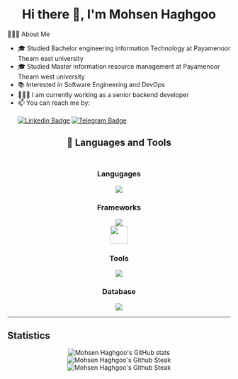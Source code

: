 <h1 align="center">
   Hi there 👋, I'm Mohsen Haghgoo
</h1>

👨🏽‍💻 About Me<br>

- 🎓 Studied Bachelor engineering information Technology  at Payamenoor Thearn east university
- 🎓 Studied Master information resource management at Payamenoor Thearn west university
- 📚 Interested in Software Engineering and DevOps
- 👨🏽‍💻 I am currently working as a senior backend developer
- 📫 You can reach me by:<br><br>
[![Linkedin Badge](https://img.shields.io/badge/-LinkedIn-0077B5?style=for-the-badge&logo=linkedin&logoColor=white)](https://www.linkedin.com/in/mohsen-haghgoo/)
[![Telegram Badge](https://img.shields.io/badge/Telegram-2CA5E0?style=for-the-badge&logo=telegram&logoColor=white)](https://www.t.me/mohsenhaghgoo)


<h2 align="center">
  🔨 Languages and Tools<br><br>
</h2>

<h3 align="center">
  Langugages
</h3>
<p align="center">
   <img src="https://skillicons.dev/icons?i=golang,php,py,js,html,css,nodejs,lua,bash,cs&perline=5" /><br>
</p>

<h3 align="center">
  Frameworks
</h3>
<p align="center">
   <img src="https://skillicons.dev/icons?i=laravel,ember,fastapi,jquery,bootstrap&perline=5" /><br>
  <a href="https://echo.labstack.com"><img height="40" src="https://cdn.labstack.com/images/echo-logo.svg"></a><br>
</p>

<h3 align="center">
  Tools
</h3>
<p align="center">
   <img src="https://skillicons.dev/icons?i=docker,k8s,postman,git,github,githubactions,gitlab,grafana,arduino,bitbucket,firebase,nginx,npm,unity,rabbitmq,prometheus&perline=5" /><br>
</p>


<h3 align="center">
  Database
</h3>
<p align="center">
   <img src="https://skillicons.dev/icons?i=mysql,postgres,mongodb,redis,sqlite&perline=5" /><br>
</p>

<hr>

## Statistics

<p align="center">
  <img src="https://github-readme-stats.vercel.app/api?username=mohsenHa&show_icons=true&theme=monokai" alt="Mohsen Haghgoo's GitHub stats" /><br />
  <img src="https://github-readme-streak-stats.herokuapp.com/?user=mohsenHa&theme=monokai" alt="Mohsen Haghgoo's Github Steak" /><br />
  <img src="https://github-readme-stats.vercel.app/api/top-langs/?username=mohsenHa&langs_count=6&theme=dark" alt="Mohsen Haghgoo's Github Steak" />
</p>



<!--
**mohsenHa/mohsenHa** is a ✨ _special_ ✨ repository because its `README.md` (this file) appears on your GitHub profile.

Here are some ideas to get you started:

- 🔭 I’m currently working on ...
- 🌱 I’m currently learning ...
- 👯 I’m looking to collaborate on ...
- 🤔 I’m looking for help with ...
- 💬 Ask me about ...
- 📫 How to reach me: ...
- 😄 Pronouns: ...
- ⚡ Fun fact: ...
-->
